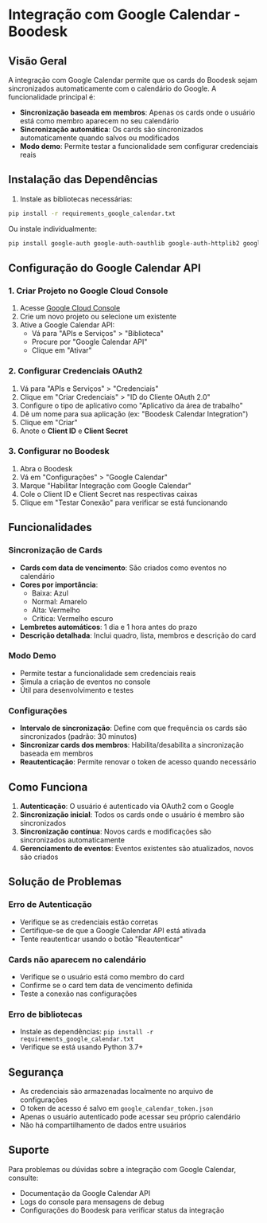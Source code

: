# Integração com Google Calendar - Boodesk

## Visão Geral

A integração com Google Calendar permite que os cards do Boodesk sejam sincronizados automaticamente com o calendário do Google. A funcionalidade principal é:

- **Sincronização baseada em membros**: Apenas os cards onde o usuário está como membro aparecem no seu calendário
- **Sincronização automática**: Os cards são sincronizados automaticamente quando salvos ou modificados
- **Modo demo**: Permite testar a funcionalidade sem configurar credenciais reais

## Instalação das Dependências

1. Instale as bibliotecas necessárias:
```bash
pip install -r requirements_google_calendar.txt
```

Ou instale individualmente:
```bash
pip install google-auth google-auth-oauthlib google-auth-httplib2 google-api-python-client
```

## Configuração do Google Calendar API

### 1. Criar Projeto no Google Cloud Console

1. Acesse [Google Cloud Console](https://console.cloud.google.com/)
2. Crie um novo projeto ou selecione um existente
3. Ative a Google Calendar API:
   - Vá para "APIs e Serviços" > "Biblioteca"
   - Procure por "Google Calendar API"
   - Clique em "Ativar"

### 2. Configurar Credenciais OAuth2

1. Vá para "APIs e Serviços" > "Credenciais"
2. Clique em "Criar Credenciais" > "ID do Cliente OAuth 2.0"
3. Configure o tipo de aplicativo como "Aplicativo da área de trabalho"
4. Dê um nome para sua aplicação (ex: "Boodesk Calendar Integration")
5. Clique em "Criar"
6. Anote o **Client ID** e **Client Secret**

### 3. Configurar no Boodesk

1. Abra o Boodesk
2. Vá em "Configurações" > "Google Calendar"
3. Marque "Habilitar Integração com Google Calendar"
4. Cole o Client ID e Client Secret nas respectivas caixas
5. Clique em "Testar Conexão" para verificar se está funcionando

## Funcionalidades

### Sincronização de Cards

- **Cards com data de vencimento**: São criados como eventos no calendário
- **Cores por importância**: 
  - Baixa: Azul
  - Normal: Amarelo  
  - Alta: Vermelho
  - Crítica: Vermelho escuro
- **Lembretes automáticos**: 1 dia e 1 hora antes do prazo
- **Descrição detalhada**: Inclui quadro, lista, membros e descrição do card

### Modo Demo

- Permite testar a funcionalidade sem credenciais reais
- Simula a criação de eventos no console
- Útil para desenvolvimento e testes

### Configurações

- **Intervalo de sincronização**: Define com que frequência os cards são sincronizados (padrão: 30 minutos)
- **Sincronizar cards dos membros**: Habilita/desabilita a sincronização baseada em membros
- **Reautenticação**: Permite renovar o token de acesso quando necessário

## Como Funciona

1. **Autenticação**: O usuário é autenticado via OAuth2 com o Google
2. **Sincronização inicial**: Todos os cards onde o usuário é membro são sincronizados
3. **Sincronização contínua**: Novos cards e modificações são sincronizados automaticamente
4. **Gerenciamento de eventos**: Eventos existentes são atualizados, novos são criados

## Solução de Problemas

### Erro de Autenticação
- Verifique se as credenciais estão corretas
- Certifique-se de que a Google Calendar API está ativada
- Tente reautenticar usando o botão "Reautenticar"

### Cards não aparecem no calendário
- Verifique se o usuário está como membro do card
- Confirme se o card tem data de vencimento definida
- Teste a conexão nas configurações

### Erro de bibliotecas
- Instale as dependências: `pip install -r requirements_google_calendar.txt`
- Verifique se está usando Python 3.7+

## Segurança

- As credenciais são armazenadas localmente no arquivo de configurações
- O token de acesso é salvo em `google_calendar_token.json`
- Apenas o usuário autenticado pode acessar seu próprio calendário
- Não há compartilhamento de dados entre usuários

## Suporte

Para problemas ou dúvidas sobre a integração com Google Calendar, consulte:
- Documentação da Google Calendar API
- Logs do console para mensagens de debug
- Configurações do Boodesk para verificar status da integração

